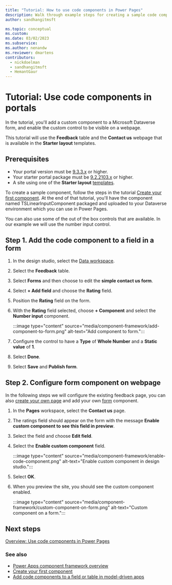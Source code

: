 ```yaml
---
title: "Tutorial: How to use code components in Power Pages"
description: Walk through example steps for creating a sample code component and adding it to a Dataverse form used to create a form component inside Power Pages.
author: sandhangitmsft

ms.topic: conceptual
ms.custom: 
ms.date: 03/02/2023
ms.subservice: 
ms.author: nenandw
ms.reviewer: dmartens
contributors:
  - nickdoelman
  - sandhangitmsft
  - HemantGaur
---
```


# Tutorial: Use code components in portals

In the tutorial, you'll add a custom component to a Microsoft Dataverse form, and enable the custom control to be visible on a webpage.

This tutorial will use the **Feedback** table and the **Contact us** webpage that is available in the **Starter layout** templates. 

## Prerequisites

- Your portal version must be [9.3.3.x](/power-apps/maker/portals/versions/version-9.3.3.x) or higher.
- Your starter portal package must be [9.2.2103.x](/power-apps/maker/portals/versions/version-9.3.3.x) or higher.
- A site using one of the **Starter layout** [templates](../templates/site-design.md).

To create a sample component, follow the steps in the tutorial [Create your first component](/power-apps/developer/component-framework/implementing-controls-using-typescript). At the end of that tutorial, you'll have the component named TSLinearInputComponent packaged and uploaded to your Dataverse environment which you can use in Power Pages.

You can also use some of the out of the box controls that are available. In our example we will use the number input control.

## Step 1. Add the code component to a field in a form

1. In the design studio, select the [Data workspace](../getting-started/use-data-workspace.md).

1. Select the **Feedback** table.

1. Select **Forms** and then choose to edit the **simple contact us form**.

1. Select **+ Add field** and choose the **Rating** field.

1. Position the **Rating** field on the form.

1. With the **Rating** field selected, choose **+ Component** and select the **Number input** component.

    :::image type="content" source="media/component-framework/add-component-to-form.png" alt-text="Add component to form.":::

1. Configure the control to have a **Type** of **Whole Number** and a **Static value** of **1**.

1. Select **Done**.

1. Select **Save** and **Publish form**.

## Step 2. Configure form component on webpage

In the following steps we will configure the existing feedback page, you can also [create your own page](../getting-started/first-page.md) and add your own [form](../getting-started/add-form.md) component.

1. In the **Pages** workspace, select the **Contact us** page.

1. The ratings field should appear on the form with the message **Enable custom component to see this field in preview**.

1. Select the field and choose **Edit field**.

1. Select the **Enable custom component** field.

    :::image type="content" source="media/component-framework/enable-code-component.png" alt-text="Enable custom component in design studio.":::

1. Select **OK**.

1. When you preview the site, you should see the custom component enabled.

    :::image type="content" source="media/component-framework/custom-component-on-form.png" alt-text="Custom component on a form.":::

## Next steps

[Overview: Use code components in Power Pages](component-framework.md)

### See also

- [Power Apps component framework overview](/power-apps/developer/component-framework/overview)
- [Create your first component](/power-apps/developer/component-framework/implementing-controls-using-typescript)
- [Add code components to a field or table in model-driven apps](/power-apps/developer/component-framework/add-custom-controls-to-a-field-or-entity)



